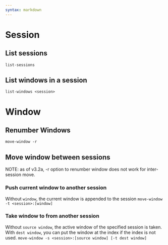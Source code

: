 ```yaml
---
syntax: markdown
---
```


# Session

## List sessions
`list-sessions`

## List windows in a session
`list-windows <session>`

# Window

## Renumber Windows
`move-window -r`

## Move window between sessions
NOTE: as of v3.2a, -r option to renumber window does not work for inter-session move.

### Push current window to another session
Without `window`, the current window is appended to the session
`move-window -t <session>:[window]`

### Take window to from another session
Without `source window`, the active window of the specified session is taken.
With `dest window`, you can put the window at the index if the index is not used.
`move-window -s <session>:[source window] [-t dest window]`
